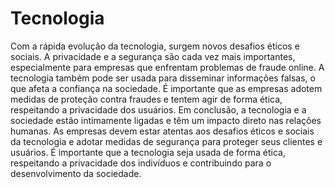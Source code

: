 <!DOCTYPE html>
<html lang="pt-br"
<head>
  <h1> Tecnologia </h1>
</head>
<body>
<p>Com a rápida evolução da tecnologia, surgem novos desafios éticos e sociais. A privacidade e a segurança são cada vez mais importantes,
especialmente para empresas que enfrentam problemas de fraude online. A tecnologia também pode ser usada para disseminar informações falsas,
o que afeta a confiança na sociedade. É importante que as empresas adotem medidas de proteção contra fraudes e tentem agir de forma ética,
respeitando a privacidade dos usuários. Em conclusão, a tecnologia e a sociedade estão intimamente ligadas e têm um impacto direto nas
relações humanas. As empresas devem estar atentas aos desafios éticos e sociais da tecnologia e adotar medidas de segurança para proteger
seus clientes e usuários. É importante que a tecnologia seja usada de forma ética, respeitando a privacidade dos indivíduos e
contribuindo para o desenvolvimento da sociedade.</p>
</body>
</html>
